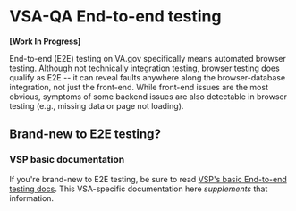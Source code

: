 # VSA-QA End-to-end testing

**[Work In Progress]**

End-to-end (E2E) testing on VA.gov specifically means automated browser testing.  Although not technically integration testing, browser testing does qualify as E2E -- it can reveal faults anywhere along the browser-database integration, not just the front-end.  While front-end issues are the most obvious, symptoms of some backend issues are also detectable in browser testing (e.g., missing data or page not loading).

## Brand-new to E2E testing?

### VSP basic documentation

If you're brand-new to E2E testing, be sure to read [VSP's basic End-to-end testing docs](https://github.com/department-of-veterans-affairs/va.gov-team/tree/master/platform/testing/end-to-end).  This VSA-specific documentation here _supplements_ that information.

